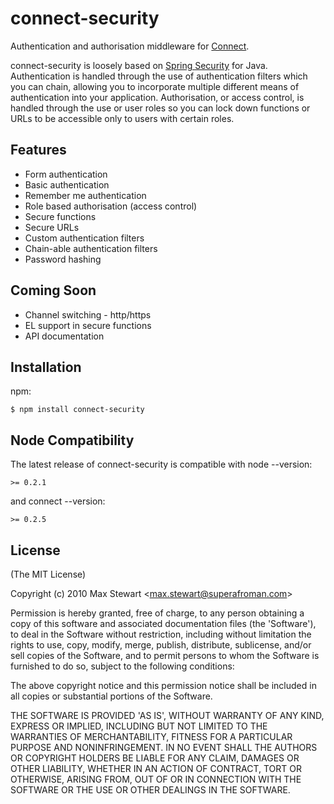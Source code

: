 
# connect-security
      
  Authentication and authorisation middleware for [Connect](http://github.com/senchalabs/connect).

  connect-security is loosely based on [Spring Security](http://static.springsource.org/spring-security/site/) for Java.  Authentication is handled through the use of authentication filters which you can chain, allowing you to incorporate multiple different means of authentication into your application.  Authorisation, or access control, is handled through the use or user roles so you can lock down functions or URLs to be accessible only to users with certain roles.

## Features

  * Form authentication
  * Basic authentication
  * Remember me authentication
  * Role based authorisation (access control)
  * Secure functions
  * Secure URLs
  * Custom authentication filters
  * Chain-able authentication filters
  * Password hashing
  
## Coming Soon

  * Channel switching - http/https
  * EL support in secure functions
  * API documentation

## Installation

npm:

    $ npm install connect-security

## Node Compatibility
    
The latest release of connect-security is compatible with node --version:

    >= 0.2.1

and connect --version:

    >= 0.2.5

## License 

(The MIT License)

Copyright (c) 2010 Max Stewart &lt;max.stewart@superafroman.com&gt;

Permission is hereby granted, free of charge, to any person obtaining
a copy of this software and associated documentation files (the
'Software'), to deal in the Software without restriction, including
without limitation the rights to use, copy, modify, merge, publish,
distribute, sublicense, and/or sell copies of the Software, and to
permit persons to whom the Software is furnished to do so, subject to
the following conditions:

The above copyright notice and this permission notice shall be
included in all copies or substantial portions of the Software.

THE SOFTWARE IS PROVIDED 'AS IS', WITHOUT WARRANTY OF ANY KIND,
EXPRESS OR IMPLIED, INCLUDING BUT NOT LIMITED TO THE WARRANTIES OF
MERCHANTABILITY, FITNESS FOR A PARTICULAR PURPOSE AND NONINFRINGEMENT.
IN NO EVENT SHALL THE AUTHORS OR COPYRIGHT HOLDERS BE LIABLE FOR ANY
CLAIM, DAMAGES OR OTHER LIABILITY, WHETHER IN AN ACTION OF CONTRACT,
TORT OR OTHERWISE, ARISING FROM, OUT OF OR IN CONNECTION WITH THE
SOFTWARE OR THE USE OR OTHER DEALINGS IN THE SOFTWARE.
